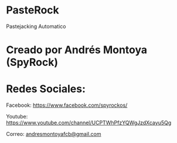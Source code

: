 # PasteRock

Pastejacking Automatico

# Creado por Andrés Montoya (SpyRock)

# Redes Sociales:

Facebook: https://www.facebook.com/spyrockos/

Youtube: https://www.youtube.com/channel/UCPTWhPfzYQWgJzdXcayu5Qg

Correo: andresmontoyafcb@gmail.com
